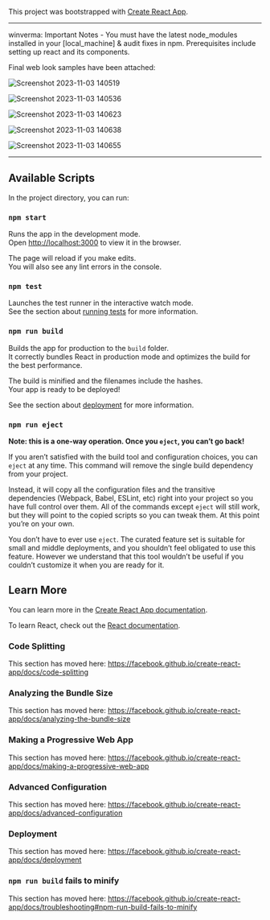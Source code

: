 This project was bootstrapped with [Create React App](https://github.com/facebook/create-react-app).
****************************************************************************************************
winverma: Important Notes - You must have the latest node_modules installed in your [local_machine] & audit fixes in npm.
                            Prerequisites include setting up react and its components.
 
Final web look samples have been attached:
                                                                                                                                                                                                                     
![Screenshot 2023-11-03 140519](https://github.com/winverma/net-movie-db/assets/82725829/53b35800-bbb6-46dd-a409-271361baf22a)

![Screenshot 2023-11-03 140536](https://github.com/winverma/net-movie-db/assets/82725829/f7dd8387-e3b3-4bec-9b1e-87b2eaa60490)

![Screenshot 2023-11-03 140623](https://github.com/winverma/net-movie-db/assets/82725829/0a2e1f94-7642-447e-b895-9837ff3bcdbe)

![Screenshot 2023-11-03 140638](https://github.com/winverma/net-movie-db/assets/82725829/b1486ff7-95fc-4df4-9b51-e753f81d7b55)

![Screenshot 2023-11-03 140655](https://github.com/winverma/net-movie-db/assets/82725829/2954cde7-23aa-4e1d-b20b-a3d15bd1731f)
                                                                                                                                                                                                                     
****************************************************************************************************
## Available Scripts

In the project directory, you can run:

### `npm start`

Runs the app in the development mode.<br />
Open [http://localhost:3000](http://localhost:3000) to view it in the browser.

The page will reload if you make edits.<br />
You will also see any lint errors in the console.

### `npm test`

Launches the test runner in the interactive watch mode.<br />
See the section about [running tests](https://facebook.github.io/create-react-app/docs/running-tests) for more information.

### `npm run build`

Builds the app for production to the `build` folder.<br />
It correctly bundles React in production mode and optimizes the build for the best performance.

The build is minified and the filenames include the hashes.<br />
Your app is ready to be deployed!

See the section about [deployment](https://facebook.github.io/create-react-app/docs/deployment) for more information.

### `npm run eject`

**Note: this is a one-way operation. Once you `eject`, you can’t go back!**

If you aren’t satisfied with the build tool and configuration choices, you can `eject` at any time. This command will remove the single build dependency from your project.

Instead, it will copy all the configuration files and the transitive dependencies (Webpack, Babel, ESLint, etc) right into your project so you have full control over them. All of the commands except `eject` will still work, but they will point to the copied scripts so you can tweak them. At this point you’re on your own.

You don’t have to ever use `eject`. The curated feature set is suitable for small and middle deployments, and you shouldn’t feel obligated to use this feature. However we understand that this tool wouldn’t be useful if you couldn’t customize it when you are ready for it.

## Learn More

You can learn more in the [Create React App documentation](https://facebook.github.io/create-react-app/docs/getting-started).

To learn React, check out the [React documentation](https://reactjs.org/).

### Code Splitting

This section has moved here: https://facebook.github.io/create-react-app/docs/code-splitting

### Analyzing the Bundle Size

This section has moved here: https://facebook.github.io/create-react-app/docs/analyzing-the-bundle-size

### Making a Progressive Web App

This section has moved here: https://facebook.github.io/create-react-app/docs/making-a-progressive-web-app

### Advanced Configuration

This section has moved here: https://facebook.github.io/create-react-app/docs/advanced-configuration

### Deployment

This section has moved here: https://facebook.github.io/create-react-app/docs/deployment

### `npm run build` fails to minify

This section has moved here: https://facebook.github.io/create-react-app/docs/troubleshooting#npm-run-build-fails-to-minify
